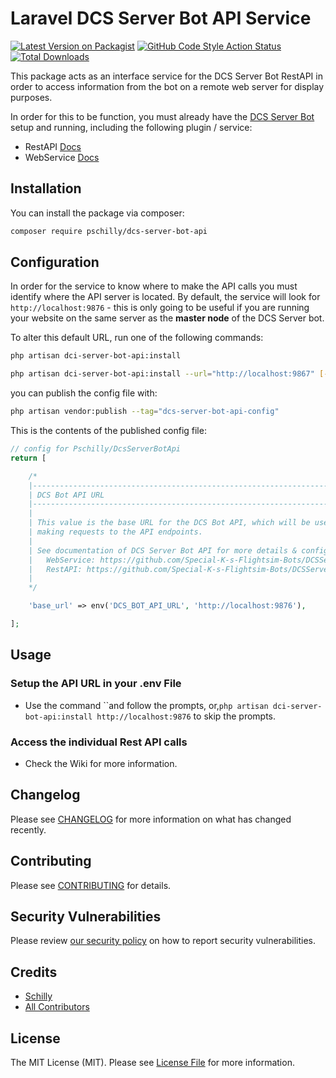 # Laravel DCS Server Bot API Service

[![Latest Version on Packagist](https://img.shields.io/packagist/v/pschilly/laravel-dcs-server-bot-api.svg?style=flat-square)](https://packagist.org/packages/pschilly/laravel-dcs-server-bot-api)
[![GitHub Code Style Action Status](https://img.shields.io/github/actions/workflow/status/pschilly/laravel-dcs-server-bot-api/fix-php-code-style-issues.yml?branch=main&label=code%20style&style=flat-square)](https://github.com/pschilly/laravel-dcs-server-bot-api/actions?query=workflow%3A"Fix+PHP+code+style+issues"+branch%3Amain)
[![Total Downloads](https://img.shields.io/packagist/dt/pschilly/laravel-dcs-server-bot-api.svg?style=flat-square)](https://packagist.org/packages/pschilly/laravel-dcs-server-bot-api)

This package acts as an interface service for the DCS Server Bot RestAPI in order to access information from the bot on a remote web server for display purposes.

In order for this to be function, you must already have the [DCS Server Bot](https://github.com/Special-K-s-Flightsim-Bots/DCSServerBot) setup and running, including the following plugin / service:

-   RestAPI [Docs](https://github.com/Special-K-s-Flightsim-Bots/DCSServerBot/blob/master/plugins/restapi/README.md)
-   WebService [Docs](https://github.com/Special-K-s-Flightsim-Bots/DCSServerBot/blob/master/services/webservice/README.md)

## Installation

You can install the package via composer:

```bash
composer require pschilly/dcs-server-bot-api
```

## Configuration

In order for the service to know where to make the API calls you must identify where the API server is located. By default, the service will look for `http://localhost:9876` - this is only going to be useful if you are running your website on the same server as the **master node** of the DCS Server bot.

To alter this default URL, run one of the following commands:

```bash
php artisan dci-server-bot-api:install
```

```bash
php artisan dci-server-bot-api:install --url="http://localhost:9867" [--force]
```

you can publish the config file with:

```bash
php artisan vendor:publish --tag="dcs-server-bot-api-config"
```

This is the contents of the published config file:

```php
// config for Pschilly/DcsServerBotApi
return [

    /*
    |--------------------------------------------------------------------------
    | DCS Bot API URL
    |--------------------------------------------------------------------------
    |
    | This value is the base URL for the DCS Bot API, which will be used when
    | making requests to the API endpoints.
    |
    | See documentation of DCS Server Bot API for more details & configuration on your actual DCS Server Bot.
    |   WebService: https://github.com/Special-K-s-Flightsim-Bots/DCSServerBot/blob/master/services/webservice/README.md
    |   RestAPI: https://github.com/Special-K-s-Flightsim-Bots/DCSServerBot/blob/master/plugins/restapi/README.md
    |
    */

    'base_url' => env('DCS_BOT_API_URL', 'http://localhost:9876'),

];
```

## Usage

### Setup the API URL in your .env File

-   Use the command ``and follow the prompts, or,`php artisan dci-server-bot-api:install http://localhost:9876` to skip the prompts.

### Access the individual Rest API calls

-   Check the Wiki for more information.

## Changelog

Please see [CHANGELOG](CHANGELOG.md) for more information on what has changed recently.

## Contributing

Please see [CONTRIBUTING](CONTRIBUTING.md) for details.

## Security Vulnerabilities

Please review [our security policy](../../security/policy) on how to report security vulnerabilities.

## Credits

-   [Schilly](https://github.com/pschilly)
-   [All Contributors](../../contributors)

## License

The MIT License (MIT). Please see [License File](LICENSE.md) for more information.
